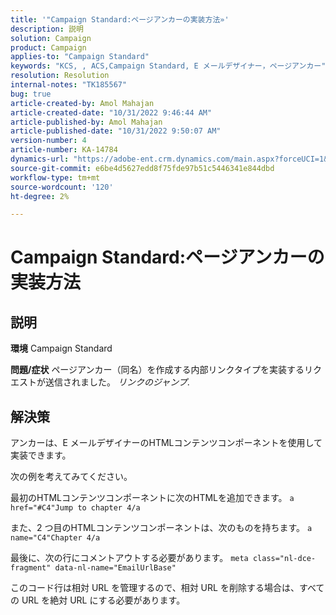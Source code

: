 ```yaml
---
title: '"Campaign Standard:ページアンカーの実装方法»'
description: 説明
solution: Campaign
product: Campaign
applies-to: "Campaign Standard"
keywords: "KCS, , ACS,Campaign Standard, E メールデザイナー，ページアンカー"
resolution: Resolution
internal-notes: "TK185567"
bug: true
article-created-by: Amol Mahajan
article-created-date: "10/31/2022 9:46:44 AM"
article-published-by: Amol Mahajan
article-published-date: "10/31/2022 9:50:07 AM"
version-number: 4
article-number: KA-14784
dynamics-url: "https://adobe-ent.crm.dynamics.com/main.aspx?forceUCI=1&pagetype=entityrecord&etn=knowledgearticle&id=3fe073ea-0059-ed11-9561-6045bd006079"
source-git-commit: e6be4d5627edd8f75fde97b51c5446341e844dbd
workflow-type: tm+mt
source-wordcount: '120'
ht-degree: 2%

---
```


# Campaign Standard:ページアンカーの実装方法

## 説明

<b>環境</b>
Campaign Standard


<b>問題/症状</b>
ページアンカー（同名）を作成する内部リンクタイプを実装するリクエストが送信されました。 *リンクのジャンプ*.


## 解決策


アンカーは、E メールデザイナーのHTMLコンテンツコンポーネントを使用して実装できます。

次の例を考えてみてください。

最初のHTMLコンテンツコンポーネントに次のHTMLを追加できます。
`a href="#C4"Jump to chapter 4/a`

また、2 つ目のHTMLコンテンツコンポーネントは、次のものを持ちます。
`a name="C4"Chapter 4/a`

最後に、次の行にコメントアウトする必要があります。
`meta class="nl-dce-fragment" data-nl-name="EmailUrlBase"`

このコード行は相対 URL を管理するので、相対 URL を削除する場合は、すべての URL を絶対 URL にする必要があります。

